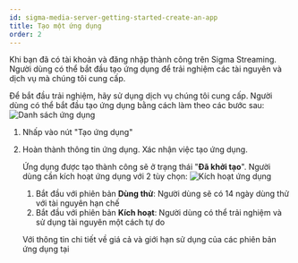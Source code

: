 ```yaml
---
id: sigma-media-server-getting-started-create-an-app
title: Tạo một ứng dụng
order: 2
---
```


Khi bạn đã có tài khoản và đăng nhập thành công trên Sigma Streaming. Người dùng có thể bắt đầu tạo ứng dụng để trải nghiệm các tài nguyên và dịch vụ mà chúng tôi cung cấp.

Để bắt đầu trải nghiệm, hãy sử dụng dịch vụ chúng tôi cung cấp. Người dùng có thể bắt đầu tạo ứng dụng bằng cách làm theo các bước sau:
![Danh sách ứng dụng](/images/media-server/getstarted/app-list.png)

1. Nhấp vào nút "Tạo ứng dụng"

2. Hoàn thành thông tin ứng dụng. Xác nhận việc tạo ứng dụng.

   Ứng dụng được tạo thành công sẽ ở trạng thái "**Đã khởi tạo**". Người dùng cần kích hoạt ứng dụng với 2 tùy chọn:
   ![Kích hoạt ứng dụng](/images/media-server/getstarted/app-initialized.png)

   1. Bắt đầu với phiên bản **Dùng thử**: Người dùng sẽ có 14 ngày dùng thử với tài nguyên hạn chế
   2. Bắt đầu với phiên bản **Kích hoạt**: Người dùng có thể trải nghiệm và sử dụng tài nguyên một cách tự do

   Với thông tin chi tiết về giá cả và giới hạn sử dụng của các phiên bản ứng dụng tại

   [Trang giá cả]: /pricing
